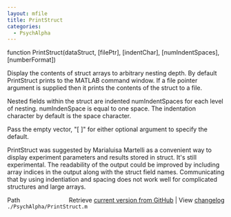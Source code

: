 ```yaml
---
layout: mfile
title: PrintStruct
categories:
  - PsychAlpha
---
```


function PrintStruct\(dataStruct, \[filePtr\], \[indentChar\], \[numIndentSpaces\], \[numberFormat\]\)

Display the contents of struct arrays to arbitrary nesting depth.  By
default PrintStruct prints to the MATLAB command window. If a file
pointer argument is supplied then it prints the contents of the struct
to a file.

Nested fields within the struct are indented numIndentSpaces for each level
of nesting.  numIndenSpace is equal to one space.  The indentation character
by default is the space character.

Pass the empty vector, "\[ \]" for either optional argument to specify
the default.

PrintStruct was suggested by Marialuisa Martelli as a convenient way to
display experiment parameters and results stored in struct. It's still
experimental.  The readability of the output could be improved by
including array indices in the output along with the struct field  names.
Communicating that by using indentiation and spacing does not work well
for complicated structures and large arrays.



<div class="code_header" style="text-align:right;">
  <span style="float:left;">Path&nbsp;&nbsp;</span> <span class="counter">Retrieve <a href=
  "https://raw.github.com/Psychtoolbox-3/Psychtoolbox-3/beta/./PsychAlpha/PrintStruct.m">current version from GitHub</a> | View <a href=
  "https://github.com/Psychtoolbox-3/Psychtoolbox-3/commits/beta/./PsychAlpha/PrintStruct.m">changelog</a></span>
</div>
<div class="code">
  <code>./PsychAlpha/PrintStruct.m</code>
</div>
